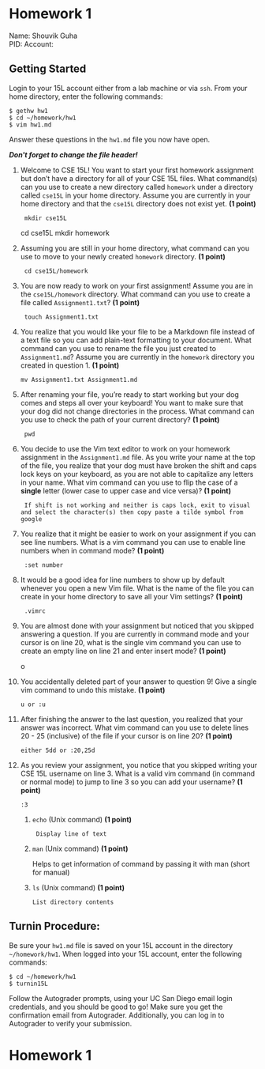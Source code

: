 
# Homework 1

Name: Shouvik Guha  
PID: 
Account:

## Getting Started

Login to your 15L account either from a lab machine or via `ssh`. From your
home directory, enter the following commands:

```
$ gethw hw1
$ cd ~/homework/hw1
$ vim hw1.md
```

Answer these questions in the `hw1.md` file you now have open.

___Don't forget to change the file header!___

1. Welcome to CSE 15L! You want to start your first homework assignment but don’t have a directory for all of your CSE 15L files. What command(s) can you use to create a new directory called `homework` under a directory called `cse15L` in your home directory. Assume you are currently in your home directory and that the `cse15L` directory does not exist yet. **(1 point)**

        mkdir cse15L
	cd cse15L
	mkdir homework

2. Assuming you are still in your home directory, what command can you use to move to your newly created `homework` directory. **(1 point)**

       	cd cse15L/homework

3. You are now ready to work on your first assignment! Assume you are in the `cse15L/homework` directory. What command can you use to create a file called `Assignment1.txt`? **(1 point)**

        touch Assignment1.txt

4. You realize that you would like your file to be a Markdown file instead of a text file so you can add plain-text formatting to your document. What command can you use to rename the file you just created to `Assignment1.md`? Assume you are currently in the `homework` directory you created in question 1. **(1 point)**

       mv Assignment1.txt Assignment1.md 

5. After renaming your file, you’re ready to start working but your dog comes and steps all over your keyboard! You want to make sure that your dog did not change directories in the process. What command can you use to check the path of your current directory? **(1 point)**

        pwd

6. You decide to use the Vim text editor to work on your homework assignment in the `Assignment1.md` file. As you write your name at the top of the file, you realize that your dog must have broken the shift and caps lock keys on your keyboard, as you are not able to capitalize any letters in your name. What vim command can you use to flip the case of a **single** letter (lower case to upper case and vice versa)? **(1 point)**

        If shift is not working and neither is caps lock, exit to visual and select the character(s) then copy paste a tilde symbol from google 

7. You realize that it might be easier to work on your assignment if you can see line numbers. What is a vim command you can use to enable line numbers when in command mode? **(1 point)**

        :set number

8. It would be a good idea for line numbers to show up by default whenever you open a new Vim file. What is the name of the file you can create in your home directory to save all your Vim settings? **(1 point)**

        .vimrc

9. You are almost done with your assignment but noticed that you skipped answering a question. If you are currently in command mode and your cursor is on line 20, what is the single vim command you can use to create an empty line on line 21 and enter insert mode? **(1 point)**

	o        

10. You accidentally deleted part of your answer to question 9! Give a single vim command to undo this mistake. **(1 point)**

        u or :u

11. After finishing the answer to the last question, you realized that your answer was incorrect. What vim command can you use to delete lines 20 - 25 (inclusive) of the file if your cursor is on line 20? **(1 point)**

        either 5dd or :20,25d

12. As you review your assignment, you notice that you skipped writing your CSE 15L username on line 3. What is a valid vim command (in command or normal mode) to jump to line 3 so you can add your username? **(1 point)**

        :3

    1. `echo` (Unix command) **(1 point)**

            Display line of text

    2. `man` (Unix command) **(1 point)**

	    Helps to get information of command by passing it with man (short for manual)           

    3.  `ls` (Unix command) **(1 point)**

            List directory contents

## Turnin Procedure:
Be sure your `hw1.md` file is saved on your 15L account in the directory
`~/homework/hw1`. When logged into your 15L account, enter the following
commands:
```
$ cd ~/homework/hw1
$ turnin15L
```
Follow the Autograder prompts, using your UC San Diego email login credentials,
and you should be good to go! Make sure you get the confirmation email from
Autograder. Additionally, you can log in to Autograder to verify your submission.

# Homework 1
